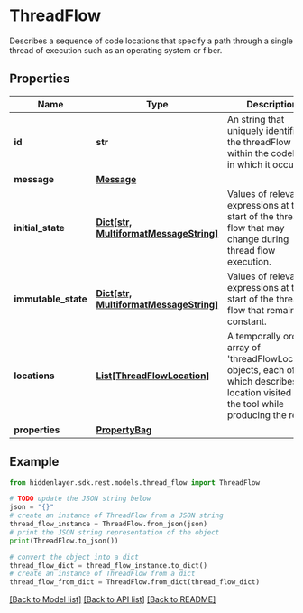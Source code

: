 # ThreadFlow

Describes a sequence of code locations that specify a path through a single thread of execution such as an operating system or fiber.

## Properties

Name | Type | Description | Notes
------------ | ------------- | ------------- | -------------
**id** | **str** | An string that uniquely identifies the threadFlow within the codeFlow in which it occurs. | [optional] 
**message** | [**Message**](Message.md) |  | [optional] 
**initial_state** | [**Dict[str, MultiformatMessageString]**](MultiformatMessageString.md) | Values of relevant expressions at the start of the thread flow that may change during thread flow execution. | [optional] 
**immutable_state** | [**Dict[str, MultiformatMessageString]**](MultiformatMessageString.md) | Values of relevant expressions at the start of the thread flow that remain constant. | [optional] 
**locations** | [**List[ThreadFlowLocation]**](ThreadFlowLocation.md) | A temporally ordered array of &#39;threadFlowLocation&#39; objects, each of which describes a location visited by the tool while producing the result. | 
**properties** | [**PropertyBag**](PropertyBag.md) |  | [optional] 

## Example

```python
from hiddenlayer.sdk.rest.models.thread_flow import ThreadFlow

# TODO update the JSON string below
json = "{}"
# create an instance of ThreadFlow from a JSON string
thread_flow_instance = ThreadFlow.from_json(json)
# print the JSON string representation of the object
print(ThreadFlow.to_json())

# convert the object into a dict
thread_flow_dict = thread_flow_instance.to_dict()
# create an instance of ThreadFlow from a dict
thread_flow_from_dict = ThreadFlow.from_dict(thread_flow_dict)
```
[[Back to Model list]](../README.md#documentation-for-models) [[Back to API list]](../README.md#documentation-for-api-endpoints) [[Back to README]](../README.md)


